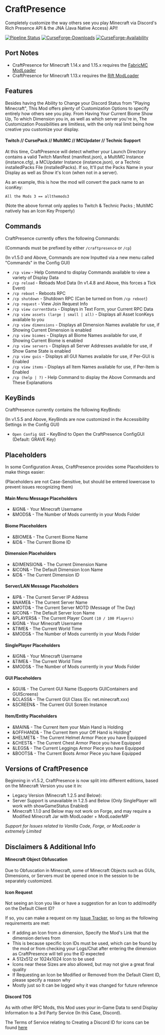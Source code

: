 # CraftPresence
Completely customize the way others see you play Minecraft via Discord's Rich Presence API & the JNA (Java Native Access) API!

[![Pipeline Status](https://gitlab.com/CDAGaming/CraftPresence/badges/master/pipeline.svg)](https://gitlab.com/CDAGaming/CraftPresence/commits/master)
[![CurseForge-Downloads](http://cf.way2muchnoise.eu/full_craftpresence_downloads.svg)](https://www.curseforge.com/minecraft/mc-mods/craftpresence)
[![CurseForge-Availability](http://cf.way2muchnoise.eu/versions/craftpresence.svg)](https://www.curseforge.com/minecraft/mc-mods/craftpresence)

## Port Notes
  -  CraftPresence for Minecraft 1.14.x and 1.15.x requires the [FabricMC ModLoader](https://www.curseforge.com/minecraft/mc-mods/fabric-api)
  -  CraftPresence for Minecraft 1.13.x requires the [Rift ModLoader](https://www.curseforge.com/minecraft/mc-mods/rift)

## Features
Besides having the Ability to Change your Discord Status from "Playing Minecraft",
This Mod offers plenty of Customization Options to specify entirely how others see you play.
From Having Your Current Biome Show Up, To which Dimension you in, as well as which server you're in,
The Customization Possibilities are limitless, with the only real limit being how creative you customize your display.

#### Twitch // CursePack // MultiMC // MCUpdater // Technic Support
At this time, CraftPresence will detect whether your Launch Directory contains a valid Twitch Manifest (manifest.json), a MultiMC Instance (instance.cfg), a MCUpdater Instance (instance.json), or a Technic installedPacks File (installedPacks).
If so, It'll put the Packs Name in your Display as well as Show it's Icon (when not in a server).

As an example, this is how the mod will convert the pack name to an iconKey:

`All the Mods 3 == allthemods3`

(Note the above format only applies to Twitch & Technic Packs ; MultiMC natively has an Icon Key Property)

## Commands
CraftPresence currently offers the following Commands:

(Commands must be prefixed by either `/craftpresence` or `/cp`)

(In v1.5.0 and Above, Commands are now Inputted via a new menu called "Commands" in the Config GUI)

  -  `/cp view` - Help Command to display Commands available to view a variety of Display Data
  -  `/cp reload` - Reloads Mod Data (In v1.4.8 and Above, this forces a Tick Event)
  -  `/cp reboot` - Reboots RPC
  -  `/cp shutdown` - Shutdown RPC (Can be turned on from `/cp reboot`)
  -  `/cp request` - View Join Request Info
  -  `/cp view currentData` - Displays in Text Form, your Current RPC Data
  -  `/cp view assets (large | small | all)` - Displays all Asset IconKeys available to you
  -  `/cp view dimensions` - Displays all Dimension Names available for use, if Showing Current Dimension is enabled
  -  `/cp view biomes` - Displays all Biome Names available for use, if Showing Current Biome is enabled
  -  `/cp view servers` - Displays all Server Addresses available for use, if Show Game State is enabled
  -  `/cp view guis` - Displays all GUI Names available for use, if Per-GUI is Enabled
  -  `/cp view items` - Displays all Item Names available for use, if Per-Item is Enabled
  -  `/cp (help | ?)` - Help Command to display the Above Commands and These Explanations

## KeyBinds
CraftPresence currently contains the following KeyBinds:

(In v1.5.5 and Above, KeyBinds are now customized in the Accessibility Settings in the Config GUI)

-  `Open Config GUI` - KeyBind to Open the CraftPresence ConfigGUI (Default: GRAVE Key)

## Placeholders
In some Configuration Areas, CraftPresence provides some Placeholders to make things easier:

(Placeholders are not Case-Sensitive, but should be entered lowercase to prevent issues recognizing them)

#### Main Menu Message Placeholders
-  &IGN& - Your Minecraft Username
-  &MODS& - The Number of Mods currently in your Mods Folder

#### Biome Placeholders
-  &BIOME& - The Current Biome Name
-  &ID& - The Current Biome ID

#### Dimension Placeholders
-  &DIMENSION& - The Current Dimension Name
-  &ICON& - The Default Dimension Icon Name
-  &ID& - The Current Dimension ID

#### Server/LAN Message Placeholders
-  &IP& - The Current Server IP Address
-  &NAME& - The Current Server Name
-  &MOTD& - The Current Server MOTD (Message of The Day)
-  &ICON& - The Default Server Icon Name
-  &PLAYERS& - The Current Player Count `(10 / 100 Players)`
-  &IGN& - Your Minecraft Username
-  &TIME& - The Current World Time
-  &MODS& - The Number of Mods currently in your Mods Folder

#### SinglePlayer Placeholders
-  &IGN& - Your Minecraft Username
-  &TIME& - The Current World Time
-  &MODS& - The Number of Mods currently in your Mods Folder

#### GUI Placeholders
-  &GUI& - The Current GUI Name (Supports GUIContainers and GUIScreens)
-  &CLASS& - The Current GUI Class (Ex: net.minecraft.xxx)
-  &SCREEN& - The Current GUI Screen Instance

#### Item/Entity Placeholders
-  &MAIN& - The Current Item your Main Hand is Holding
-  &OFFHAND& - The Current Item your Off Hand is Holding*
-  &HELMET& - The Current Helmet Armor Piece you have Equipped
-  &CHEST& - The Current Chest Armor Piece you have Equipped
-  &LEGS& - The Current Leggings Armor Piece you have Equipped
-  &BOOTS& - The Current Boots Armor Piece you have Equipped

## Versions of CraftPresence
Beginning in v1.5.2, CraftPresence is now split into different editions, based on the Minecraft Version you use it in:

-  Legacy Version (Minecraft 1.2.5 and Below):
  - Server Support is unavailable in 1.2.5 and Below (Only SinglePlayer will work with showGameStatus Enabled)
  - Minecraft 1.1.0 and Below may not work on Forge, and may require a Modified Minecraft Jar with ModLoader + ModLoaderMP

*Support for Issues related to Vanilla Code, Forge, or ModLoader is extremely Limited*

## Disclaimers & Additional Info

#### Minecraft Object Obfuscation
Due to Obfuscation in Minecraft, some of Minecraft Objects such as GUIs, Dimensions, or Servers must be opened once in the session to be separately customized.

#### Icon Request
Not seeing an Icon you like or have a suggestion for an Icon to add/modify on the Default Client ID?

If so, you can make a request on my [Issue Tracker](https://gitlab.com/CDAGaming/CraftPresence/issues/), so long as the following requirements are met:

-  If adding an Icon from a dimension, Specify the Mod's Link that the dimension derives from
  - This is because specific Icon IDs must be used, which can be found by the mod or from checking your Logs/Chat after entering the dimension as CraftPresence will tell you the ID expected
-  A 512x512 or 1024x1024 Icon to be used
  - Icons near these Sizes are also allowed, but may not give a great final quality
-  If Requesting an Icon be Modified or Removed from the Default Client ID, please specify a reason why
  -  Mostly just so It can be logged why it was changed for future reference

#### Discord TOS
As with other RPC Mods, this Mod uses your in-Game Data to send Display Information to a 3rd Party
Service (In this Case, Discord).

The Terms of Service relating to Creating a Discord ID for icons can be found [here](https://discordapp.com/developers/docs/legal)
